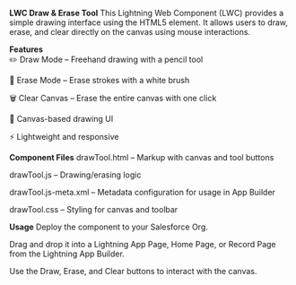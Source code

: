 **LWC Draw & Erase Tool**
This Lightning Web Component (LWC) provides a simple drawing interface using the HTML5 <canvas> element. It allows users to draw, erase, and clear directly on the canvas using mouse interactions.

**Features**</br>
✏️ Draw Mode – Freehand drawing with a pencil tool

🧽 Erase Mode – Erase strokes with a white brush

🗑️ Clear Canvas – Erase the entire canvas with one click

🎨 Canvas-based drawing UI

⚡ Lightweight and responsive

**Component Files**
drawTool.html – Markup with canvas and tool buttons

drawTool.js – Drawing/erasing logic

drawTool.js-meta.xml – Metadata configuration for usage in App Builder

drawTool.css – Styling for canvas and toolbar

**Usage**
Deploy the component to your Salesforce Org.

Drag and drop it into a Lightning App Page, Home Page, or Record Page from the Lightning App Builder.

Use the Draw, Erase, and Clear buttons to interact with the canvas.
